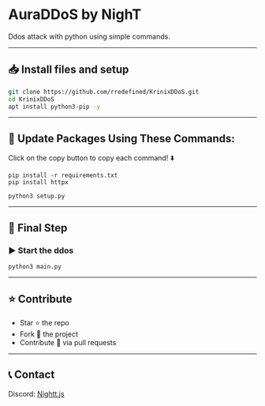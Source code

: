 # AuraDDoS by NighT

Ddos attack with python using simple commands.

---

## 📥 Install files and setup
```bash
git clone https://github.com/rredefined/KrinixDDoS.git
cd KrinixDDoS
apt install python3-pip -y
```

---

## 📌 Update Packages Using These Commands:
Click on the copy button to copy each command! ⬇️

```
pip install -r requirements.txt
pip install httpx
```

```
python3 setup.py
```

---

## 🚀 Final Step

### ▶️ Start the ddos
```
python3 main.py
```


---

## ⭐ Contribute
- Star ⭐ the repo  
- Fork 🍴 the project  
- Contribute 🔧 via pull requests  

---

## 📞 Contact
Discord: [Nightt.js](https://discord.com/users/969258536557244537)
